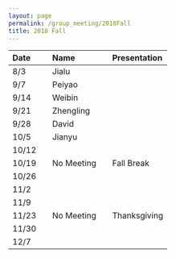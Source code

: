 ```yaml
---
layout: page
permalink: /group_meeting/2018Fall
title: 2018 Fall
---
```


| Date    |   | Name      |   | Presentation |
| :---    |---| :---      |---|:---          |
| 8/3     |   | Jialu     |   |              |
| 9/7     |   |Peiyao     |   |              |
| 9/14    |   |Weibin     |   |             |
| 9/21    |   |Zhengling  |   |         |
| 9/28    |   |David      |   |         |
| 10/5    |   |Jianyu     |   |          |
| 10/12   |   |           |   |         |
| 10/19   |   |No Meeting |   | Fall Break    |
| 10/26   |   |           |   |         |
| 11/2    |   |           |   |         |
| 11/9    |   |           |   |         |
| 11/23   |   |No Meeting |   | Thanksgiving   |
| 11/30   |   |           |   |         |
| 12/7    |   |           |   |         |